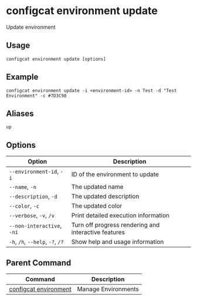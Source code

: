 # configcat environment update
Update environment
## Usage
```
configcat environment update [options]
```
## Example
```
configcat environment update -i <environment-id> -n Test -d "Test Environment" -c #7D3C98
```
## Aliases
`up`
## Options
| Option | Description |
| ------ | ----------- |
| `--environment-id`, `-i` | ID of the environment to update |
| `--name`, `-n` | The updated name |
| `--description`, `-d` | The updated description |
| `--color`, `-c` | The updated color |
| `--verbose`, `-v`, `/v` | Print detailed execution information |
| `--non-interactive`, `-ni` | Turn off progress rendering and interactive features |
| `-h`, `/h`, `--help`, `-?`, `/?` | Show help and usage information |
## Parent Command
| Command | Description |
| ------ | ----------- |
| [configcat environment](configcat-environment.md) | Manage Environments |
